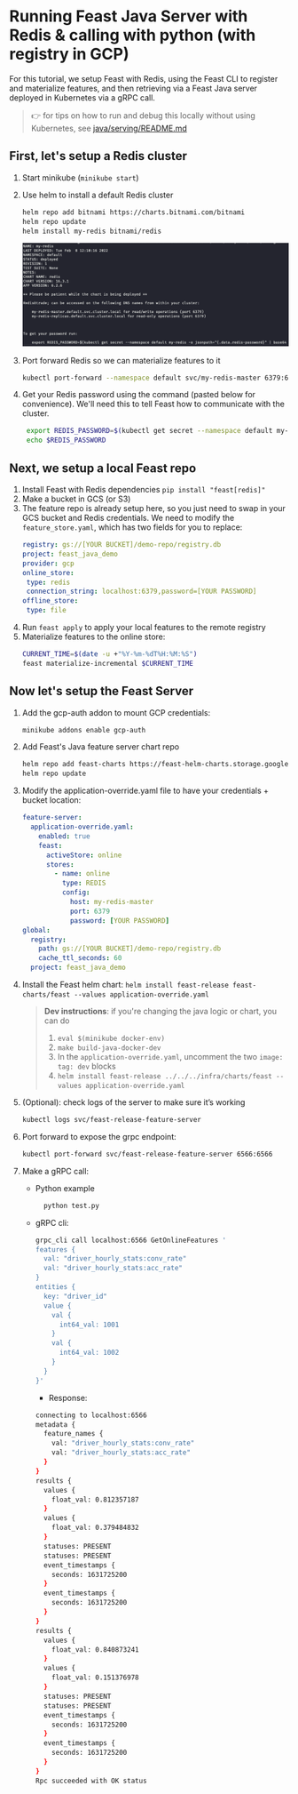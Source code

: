 
# Running Feast Java Server with Redis & calling with python (with registry in GCP)

For this tutorial, we setup Feast with Redis, using the Feast CLI to register and materialize features, and then retrieving via a Feast Java server deployed in Kubernetes via a gRPC call.
> :point_right: for tips on how to run and debug this locally without using Kubernetes, see [java/serving/README.md](https://github.com/feast-dev/feast/blob/master/java/serving/README.md)

## First, let's setup a Redis cluster
1.  Start minikube (`minikube start`)
2.  Use helm to install a default Redis cluster
    ```bash
    helm repo add bitnami https://charts.bitnami.com/bitnami 
    helm repo update 
    helm install my-redis bitnami/redis
    ```
    ![](redis-screenshot.png)
3. Port forward Redis so we can materialize features to it
    
    ```bash
    kubectl port-forward --namespace default svc/my-redis-master 6379:6379
    ```
4. Get your Redis password using the command (pasted below for convenience). We'll need this to tell Feast how to communicate with the cluster.

   ```bash
    export REDIS_PASSWORD=$(kubectl get secret --namespace default my-redis -o jsonpath="{.data.redis-password}" | base64 --decode)
    echo $REDIS_PASSWORD
    ```

## Next, we setup a local Feast repo
1. Install Feast with Redis dependencies `pip install "feast[redis]"`
2. Make a bucket in GCS (or S3)
3. The feature repo is already setup here, so you just need to swap in your GCS bucket and Redis credentials.
    We need to modify the `feature_store.yaml`, which has two fields for you to replace:
     ```yaml
    registry: gs://[YOUR BUCKET]/demo-repo/registry.db
    project: feast_java_demo
    provider: gcp
    online_store:
      type: redis
      connection_string: localhost:6379,password=[YOUR PASSWORD]
    offline_store:
      type: file
    ```
4. Run `feast apply` to apply your local features to the remote registry
5. Materialize features to the online store:
    ```bash
    CURRENT_TIME=$(date -u +"%Y-%m-%dT%H:%M:%S")                                    
    feast materialize-incremental $CURRENT_TIME
    ``` 

## Now let's setup the Feast Server
1. Add the gcp-auth addon to mount GCP credentials:
    ```bash
   minikube addons enable gcp-auth
   ```
2. Add Feast's Java feature server chart repo
    ```bash
    helm repo add feast-charts https://feast-helm-charts.storage.googleapis.com
    helm repo update
    ```
3. Modify the application-override.yaml file to have your credentials + bucket location:
    ```yaml
    feature-server:
      application-override.yaml:
        enabled: true
        feast:
          activeStore: online
          stores:
            - name: online
              type: REDIS
              config:
                host: my-redis-master
                port: 6379
                password: [YOUR PASSWORD]
    global:
      registry:
        path: gs://[YOUR BUCKET]/demo-repo/registry.db
        cache_ttl_seconds: 60
      project: feast_java_demo
    ```
4. Install the Feast helm chart: `helm install feast-release feast-charts/feast --values application-override.yaml`
   > **Dev instructions**: if you're changing the java logic or chart, you can do 
   >1. `eval $(minikube docker-env)`
   >2. `make build-java-docker-dev` 
   >3. In the `application-override.yaml`, uncomment the two `image: tag: dev` blocks 
   >3. `helm install feast-release ../../../infra/charts/feast --values application-override.yaml`
5. (Optional): check logs of the server to make sure it’s working
   ```bash
   kubectl logs svc/feast-release-feature-server
   ```
6. Port forward to expose the grpc endpoint:
   ```bash
   kubectl port-forward svc/feast-release-feature-server 6566:6566
   ```
7. Make a gRPC call:
    - Python example
      ```bash
        python test.py
      ```
    - gRPC cli:
        
        ```bash
        grpc_cli call localhost:6566 GetOnlineFeatures '
        features {
          val: "driver_hourly_stats:conv_rate"
          val: "driver_hourly_stats:acc_rate"
        }
        entities {
          key: "driver_id"
          value {
            val {
              int64_val: 1001
            }
            val {
              int64_val: 1002
            }
          }
        }'
        ```
        
        -   Response:
        
        ```bash
        connecting to localhost:6566
        metadata {
          feature_names {
            val: "driver_hourly_stats:conv_rate"
            val: "driver_hourly_stats:acc_rate"
          }
        }
        results {
          values {
            float_val: 0.812357187
          }
          values {
            float_val: 0.379484832
          }
          statuses: PRESENT
          statuses: PRESENT
          event_timestamps {
            seconds: 1631725200
          }
          event_timestamps {
            seconds: 1631725200
          }
        }
        results {
          values {
            float_val: 0.840873241
          }
          values {
            float_val: 0.151376978
          }
          statuses: PRESENT
          statuses: PRESENT
          event_timestamps {
            seconds: 1631725200
          }
          event_timestamps {
            seconds: 1631725200
          }
        }
        Rpc succeeded with OK status
        
        ```